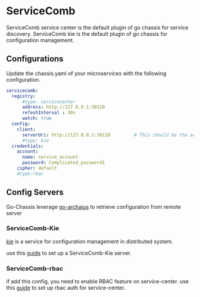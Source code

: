 # ServiceComb

ServiceComb service center is the default plugin of go chassis for service discovery.
ServiceComb kie is the default plugin of go chassis for configuration management.


## Configurations
Update the chassis.yaml of your microservices with the following configuration.
```yaml
servicecomb:
  registry:
      #type: servicecenter
      address: http://127.0.0.1:30110
      refeshInterval : 30s       
      watch: true
  config:
    client:
      serverUri: http://127.0.0.1:30110         # This should be the address of your Kie Server
      #type: kie
  credentials:
    account:    
      name: service_account
      password: Complicated_password1
    cipher: default
    #type:rbac
```

## Config Servers
Go-Chassis leverage [go-archaius](https://github.com/go-chassis/go-archaius) to retrieve configuration from remote server

### ServiceComb-Kie

[kie](https://github.com/apache/servicecomb-kie) is a service for configuration management in distributed system.

use this [guide](https://kie.readthedocs.io/en/latest/get-started.html) to set up a ServiceComb-Kie server.

### ServiceComb-rbac
if add this config, you need to enable RBAC feature on service-center.
use this [guide](https://service-center.readthedocs.io/en/latest/user-guides/rbac.html) to set up rbac auth for service-center.